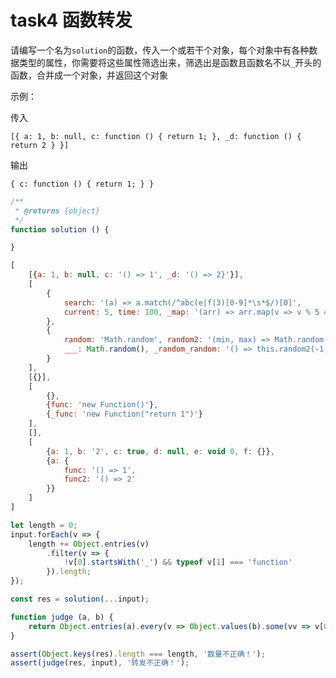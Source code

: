 
# task4 函数转发

请编写一个名为`solution`的函数，传入一个或若干个对象，每个对象中有各种数据类型的属性，你需要将这些属性筛选出来，筛选出是函数且函数名不以`_`开头的函数，合并成一个对象，并返回这个对象

示例：

传入

`[{ a: 1, b: null, c: function () { return 1; }, _d: function () { return 2 } }]`

输出

`{ c: function () { return 1; } }`

```js init
/** 
 * @returns {object} 
 */
function solution () {

}
```

```js input
[
    [{a: 1, b: null, c: '() => 1', _d: '() => 2}'}],
    [
        { 
            search: '(a) => a.match(/^abc(e|f|3)[0-9]*\s*$/)[0]', 
            current: 5, time: 100, _map: '(arr) => arr.map(v => v % 5 === 0)'
        },
        {
            random: 'Math.random', random2: '(min, max) => Math.random() * (max - min) + min',
            ___: Math.random(), _random_random: '() => this.random2(-1, Math.random())'
        }
    ],
    [{}],
    [
        {},
        {func: 'new Function()'},
        {_func: 'new Function("return 1")'}
    ],
    [],
    [
        {a: 1, b: '2', c: true, d: null, e: void 0, f: {}},
        {a: {
            func: '() => 1',
            func2: '() => 2'
        }}
    ]
]
```

```js judger
let length = 0;
input.forEach(v => {
    length += Object.entries(v)
        .filter(v => {
            !v[0].startsWith('_') && typeof v[1] === 'function'
        }).length;
});

const res = solution(...input);

function judge (a, b) {
    return Object.entries(a).every(v => Object.values(b).some(vv => v[0] in vv && v[1] === vv[v[0]]));
}

assert(Object.keys(res).length === length, '数量不正确！');
assert(judge(res, input), '转发不正确！');
```